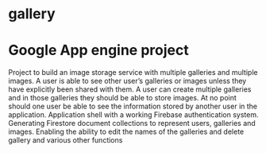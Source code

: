 # gallery
# Google App engine project
Project to build  an image storage service with multiple galleries and multiple images. A user is able to see other user’s galleries or images unless they have explicitly been shared with them.  A user can create multiple galleries and in those galleries they should be able to store images. At no point should one user be able to see the information stored by another user in the application.
Application shell with a working Firebase authentication system. Generating Firestore document collections to represent users, galleries and images.
Enabling the ability to edit the names of the galleries and delete gallery and various other functions
